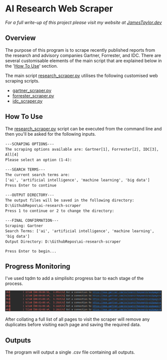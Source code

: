 # AI Research Web Scraper

*For a full write-up of this project please visit my website at [JamesTaylor.dev](https://jamestaylor.dev)*

## Overview
The purpose of this program is to scrape recently published reports from the research and advisory companies Gartner, Forrester, and IDC. There are several customisable elements of the main script that are explained below in the '[How To Use](#how-to-use)' section.

The main script [research_scraper.py](https://github.com/JamesT94/ai-research-scraper/blob/main/research_scraper.py) utilises the following customised web scraping scripts.  

- [gartner_scraper.py](https://github.com/JamesT94/ai-research-scraper/blob/main/gartner_scraper.py)
- [forrester_scraper.py](https://github.com/JamesT94/ai-research-scraper/blob/main/forrester_scraper.py)
- [idc_scraper.py](https://github.com/JamesT94/ai-research-scraper/blob/main/idc_scraper.py)

## How To Use
The [research_scraper.py](https://github.com/JamesT94/ai-research-scraper/blob/main/research_scraper.py) script can be executed from the command line and then you'll be asked for the following inputs.  


`---SCRAPING OPTIONS---`  
`The scraping options available are: Gartner[1], Forrester[2], IDC[3], All[4]`  
`Please select an option (1-4): `  

`---SEARCH TERMS---`  
`The current search terms are: `  
`['ai', 'artificial intelligence', 'machine learning', 'big data']`  
`Press Enter to continue`

`---OUTPUT DIRECTORY---`  
`The output files will be saved in the following directory: `  
`D:\GithubRepos\ai-research-scraper`  
`Press 1 to continue or 2 to change the directory:`  

`---FINAL CONFIRMATION---`  
`Scraping: Gartner`  
`Search Terms: ['ai', 'artificial intelligence', 'machine learning', 'big data']`  
`Output Directory: D:\GithubRepos\ai-research-scraper`  

`Press Enter to begin...`


## Progress Monitoring
I've used tqdm to add a simplisitc progress bar to each stage of the process.

![Progress Bar](https://github.com/JamesT94/ai-research-scraper/blob/main/imgs/progress_bar.png)

After collating a full list of all pages to visit the scraper will remove any duplicates before visiting each page and saving the required data.

## Outputs
The program will output a single .csv file containing all outputs.
